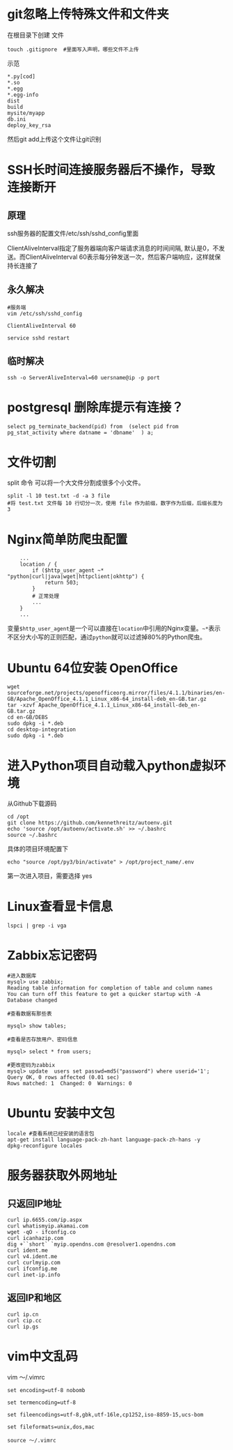 # git忽略上传特殊文件和文件夹

在根目录下创建 文件 

```
touch .gitignore  #里面写入声明，哪些文件不上传
```

示范

```
*.py[cod]
*.so
*.egg
*.egg-info
dist
build
mysite/myapp
db.ini
deploy_key_rsa
```

然后git add上传这个文件让git识别

# SSH长时间连接服务器后不操作，导致连接断开

## 原理

ssh服务器的配置文件/etc/ssh/sshd_config里面

ClientAliveInterval指定了服务器端向客户端请求消息的时间间隔, 默认是0，不发送。而ClientAliveInterval 60表示每分钟发送一次，然后客户端响应，这样就保持长连接了

## 永久解决

```
#服务端
vim /etc/ssh/sshd_config

ClientAliveInterval 60

service sshd restart

```

## 临时解决

```
ssh -o ServerAliveInterval=60 uersname@ip -p port
```

# postgresql 删除库提示有连接？
```
select pg_terminate_backend(pid) from  (select pid from pg_stat_activity where datname = 'dbname'  ) a;
```
#  文件切割
split 命令 可以将一个大文件分割成很多个小文件。
```
split -l 10 test.txt -d -a 3 file 
#将 test.txt 文件每 10 行切分一次，使用 file 作为前缀，数字作为后缀，后缀长度为 3
```
# Nginx简单防爬虫配置

```
    ...
    location / {
        if ($http_user_agent ~* "python|curl|java|wget|httpclient|okhttp") {
            return 503;
        }
        # 正常处理
        ...
    }
    ...
```

变量`$http_user_agent`是一个可以直接在`location`中引用的Nginx变量。`~*`表示不区分大小写的正则匹配，通过`python`就可以过滤掉80%的Python爬虫。

# Ubuntu 64位安装 OpenOffice

```
wget sourceforge.net/projects/openofficeorg.mirror/files/4.1.1/binaries/en-GB/Apache_OpenOffice_4.1.1_Linux_x86-64_install-deb_en-GB.tar.gz
tar -xzvf Apache_OpenOffice_4.1.1_Linux_x86-64_install-deb_en-GB.tar.gz
cd en-GB/DEBS
sudo dpkg -i *.deb
cd desktop-integration
sudo dpkg -i *.deb
```
# 进入Python项目自动载入python虚拟环境

从Github下载源码

```
cd /opt
git clone https://github.com/kennethreitz/autoenv.git 
echo 'source /opt/autoenv/activate.sh' >> ~/.bashrc 
source ~/.bashrc
```

具体的项目环境配置下

```
echo "source /opt/py3/bin/activate" > /opt/project_name/.env  
```

第一次进入项目，需要选择 yes

# Linux查看显卡信息

```
lspci | grep -i vga
```

# Zabbix忘记密码

```
#进入数据库
mysql> use zabbix;
Reading table information for completion of table and column names
You can turn off this feature to get a quicker startup with -A
Database changed

#查看数据有那些表

mysql> show tables;

#查看是否存放用户、密码信息

mysql> select * from users;

#更改密码为zabbix
mysql> update  users set passwd=md5("password") where userid='1';
Query OK, 0 rows affected (0.01 sec)
Rows matched: 1  Changed: 0  Warnings: 0
```

# Ubuntu 安装中文包

```
locale #查看系统已经安装的语言包
apt-get install language-pack-zh-hant language-pack-zh-hans -y
dpkg-reconfigure locales 
```

# 服务器获取外网地址

## 只返回IP地址

```
curl ip.6655.com/ip.aspx
curl whatismyip.akamai.com
wget -qO - ifconfig.co
curl icanhazip.com
dig +``short` `myip.opendns.com @resolver1.opendns.com
curl ident.me
curl v4.ident.me
curl curlmyip.com
curl ifconfig.me
curl inet-ip.info
```

 ## 返回IP和地区

```
curl ip.cn
curl cip.cc
curl ip.gs
```

# vim中文乱码

vim ～/.vimrc

```
set encoding=utf-8 nobomb  

set termencoding=utf-8   

set fileencodings=utf-8,gbk,utf-16le,cp1252,iso-8859-15,ucs-bom   

set fileformats=unix,dos,mac
```

```
source ～/.vimrc
```

